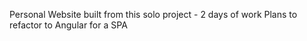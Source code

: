 Personal Website built from this solo project - 2 days of work
Plans to refactor to Angular for a SPA
